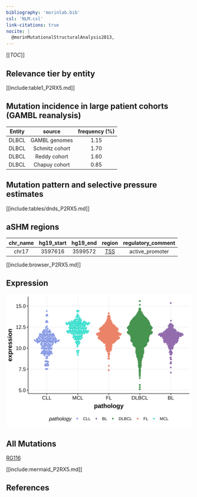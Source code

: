 ```yaml
---
bibliography: 'morinlab.bib'
csl: 'NLM.csl'
link-citations: true
nocite: |
  @morinMutationalStructuralAnalysis2013, 
---
```

[[_TOC_]]


## Relevance tier by entity

[[include:table1_P2RX5.md]]

## Mutation incidence in large patient cohorts (GAMBL reanalysis)

|Entity|source        |frequency (%)|
|:------:|:--------------:|:-------------:|
|DLBCL |GAMBL genomes |1.15         |
|DLBCL |Schmitz cohort|1.70         |
|DLBCL |Reddy cohort  |1.60         |
|DLBCL |Chapuy cohort |0.85         |

## Mutation pattern and selective pressure estimates

[[include:tables/dnds_P2RX5.md]]

## aSHM regions

|chr_name|hg19_start|hg19_end|region                                                                                  |regulatory_comment|
|:--------:|:----------:|:--------:|:----------------------------------------------------------------------------------------:|:------------------:|
|chr17   |3597616   |3599572 |[TSS](https://genome.ucsc.edu/s/rdmorin/GAMBL%20hg19?position=chr17%3A3597616%2D3599572)|active_promoter   |



[[include:browser_P2RX5.md]]

## Expression
![](images/gene_expression/P2RX5_by_pathology.svg)
<!-- ORIGIN: morinMutationalStructuralAnalysis2013 -->
<!-- DLBCL: morinMutationalStructuralAnalysis2013 -->

## All Mutations

[RG116](https://www.bcgsc.ca/downloads/morinlab/GAMBL/Morin_2013/RG116.html)

[[include:mermaid_P2RX5.md]]

## References

